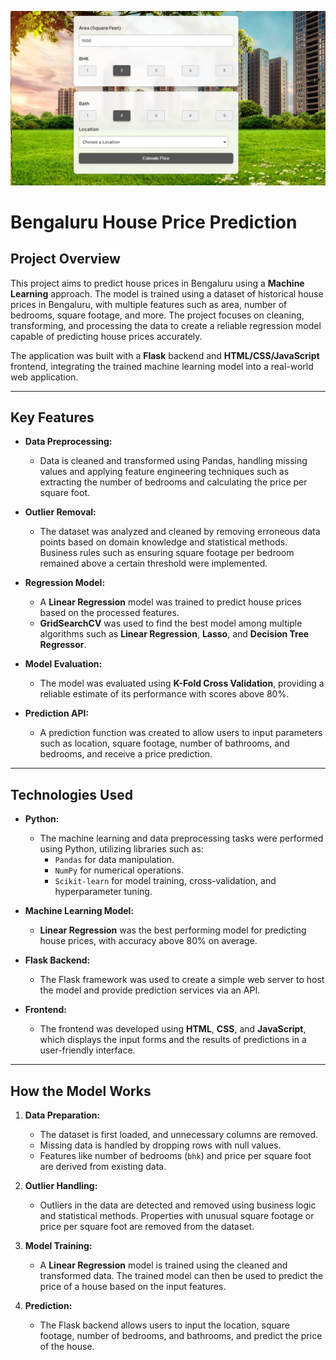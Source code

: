 ![](Home.png)

# Bengaluru House Price Prediction

## Project Overview

This project aims to predict house prices in Bengaluru using a **Machine Learning** approach. The model is trained using a dataset of historical house prices in Bengaluru, with multiple features such as area, number of bedrooms, square footage, and more. The project focuses on cleaning, transforming, and processing the data to create a reliable regression model capable of predicting house prices accurately.

The application was built with a **Flask** backend and **HTML/CSS/JavaScript** frontend, integrating the trained machine learning model into a real-world web application.

---

## Key Features

- **Data Preprocessing:** 
  - Data is cleaned and transformed using Pandas, handling missing values and applying feature engineering techniques such as extracting the number of bedrooms and calculating the price per square foot.
  
- **Outlier Removal:**
  - The dataset was analyzed and cleaned by removing erroneous data points based on domain knowledge and statistical methods. Business rules such as ensuring square footage per bedroom remained above a certain threshold were implemented.

- **Regression Model:**
  - A **Linear Regression** model was trained to predict house prices based on the processed features.
  - **GridSearchCV** was used to find the best model among multiple algorithms such as **Linear Regression**, **Lasso**, and **Decision Tree Regressor**.

- **Model Evaluation:**
  - The model was evaluated using **K-Fold Cross Validation**, providing a reliable estimate of its performance with scores above 80%.
  
- **Prediction API:**
  - A prediction function was created to allow users to input parameters such as location, square footage, number of bathrooms, and bedrooms, and receive a price prediction.

---

## Technologies Used

- **Python:** 
  - The machine learning and data preprocessing tasks were performed using Python, utilizing libraries such as:
    - `Pandas` for data manipulation.
    - `NumPy` for numerical operations.
    - `Scikit-learn` for model training, cross-validation, and hyperparameter tuning.

- **Machine Learning Model:**
  - **Linear Regression** was the best performing model for predicting house prices, with accuracy above 80% on average.
  
- **Flask Backend:**
  - The Flask framework was used to create a simple web server to host the model and provide prediction services via an API.
  
- **Frontend:**
  - The frontend was developed using **HTML**, **CSS**, and **JavaScript**, which displays the input forms and the results of predictions in a user-friendly interface.

---

## How the Model Works

1. **Data Preparation:**
   - The dataset is first loaded, and unnecessary columns are removed.
   - Missing data is handled by dropping rows with null values.
   - Features like number of bedrooms (`bhk`) and price per square foot are derived from existing data.

2. **Outlier Handling:**
   - Outliers in the data are detected and removed using business logic and statistical methods. Properties with unusual square footage or price per square foot are removed from the dataset.

3. **Model Training:**
   - A **Linear Regression** model is trained using the cleaned and transformed data. The trained model can then be used to predict the price of a house based on the input features.

4. **Prediction:**
   - The Flask backend allows users to input the location, square footage, number of bedrooms, and bathrooms, and predict the price of the house.

